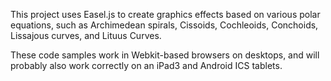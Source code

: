 This project uses Easel.js to create graphics effects based on various polar equations, such as Archimedean spirals, Cissoids, Cochleoids, Conchoids, Lissajous curves, and Lituus Curves.

These code samples work in Webkit-based browsers on desktops, and will probably also work correctly on an iPad3 and Android ICS tablets.